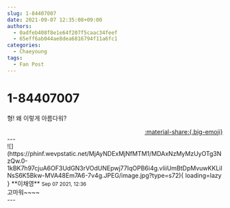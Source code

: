 ```yaml
---
slug: 1-84407007
date: 2021-09-07 12:35:08+09:00
authors:
  - 0adfeb408f8e1e64f207f5caac34feef
  - 65eff6ab044ae8dea6816794f11a6fc1
categories:
  - Chaeyoung
tags:
  - Fan Post
---
```


# 1-84407007

<div class="post-container" markdown="1">
<div class="content-container md-sidebar__scrollwrap" markdown="1">

형! 왜 이렇게 아름다워?

</div>
</div>

<div style="text-align: right;" markdown="1">
<a href="https://weverse.io/fromis9/fanpost/1-84407007" style="text-align: right;">:material-share:{.big-emoji}</a>
</div>
---

<div class="comments-container md-sidebar__scrollwrap" markdown="1">
<div class="comment" markdown="1">
<div class='id-container' markdown="1">
![](https://phinf.wevpstatic.net/MjAyNDExMjNfMTM1/MDAxNzMyMzUyOTg3NzQw.0-1kBK7h97cjuA6OF3UdGN3rVOdUNEpwj77IqOPB6i4g.vliiUmBtDpMvuwKKLiINsS6K5Bkw-MVA48Em7A6-7v4g.JPEG/image.jpg?type=s72){ loading=lazy }
**<span class="artist">이채영</span>** <small>Sep 07 2021, 12:36</small><br>
</div>
<div class='comment-body' markdown="1">
고마워~~~~
</div>
</div>
</div>
---
